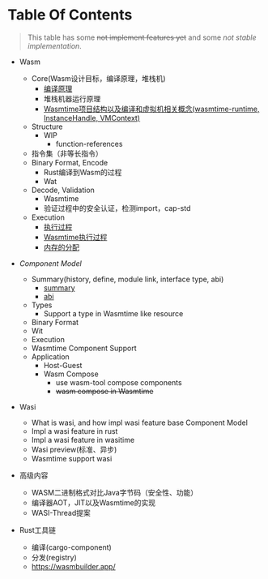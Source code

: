 # Table Of Contents
> This table has some ~~not implement features yet~~ and some _not stable implementation_.

+ Wasm
    - Core(Wasm设计目标，编译原理，堆栈机)
        - [编译原理](compiler.md)
        - 堆栈机器运行原理
        - [Wasmtime项目结构以及编译和虚拟机相关概念(wasmtime-runtime, InstanceHandle, VMContext)](wasmtime-compiler.md)
    - Structure
        - WIP
            + function-references
    - 指令集（非等长指令）
    - Binary Format, Encode
        - Rust编译到Wasm的过程
        - Wat
    - Decode, Validation
        - Wasmtime
        - 验证过程中的安全认证，检测import，cap-std
    - Execution
        - [执行过程](core-execution.md)
        - [Wasmtime执行过程](wasmtime-core-execution.md)
        - [内存的分配](memory.md)
    

+ _Component Model_
    - Summary(history, define, module link, interface type, abi)
        - [summary](component-model.md)
        - [abi](canonical-abi.md)
    - Types
        - Support a type in Wasmtime like resource
    - Binary Format
    - Wit
    - Execution
    - Wasmtime Component Support
    - Application
        - Host-Guest
        - Wasm Compose
            - use wasm-tool compose components
            - ~~wasm compose in Wasmtime~~

+ Wasi
    - What is wasi, and how impl wasi feature base Component Model
    - Impl a wasi feature in rust
    - Impl a wasi feature in wasitime
    - Wasi preview(标准、异步)
    - Wasmtime support wasi

+ 高级内容
    - WASM二进制格式对比Java字节码（安全性、功能）
    - 编译器AOT，JIT以及Wasmtime的实现
    - WASI-Thread提案

+ Rust工具链
    - 编译(cargo-component)
    - 分发(registry)
    - https://wasmbuilder.app/

